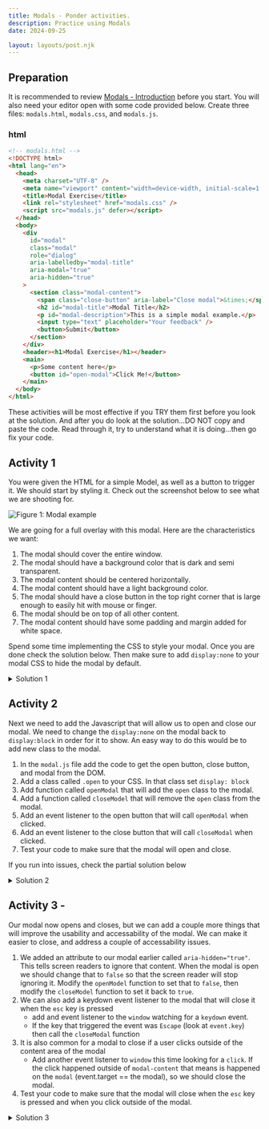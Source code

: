 ```yaml
---
title: Modals - Ponder activities.
description: Practice using Modals
date: 2024-09-25

layout: layouts/post.njk
---
```


## Preparation

It is recommended to review [Modals - Introduction](../prepare1) before you start. You will also need your editor open with some code provided below. Create three files: `modals.html`, `modals.css`, and `modals.js`.

### html

```html
<!-- modals.html -->
<!DOCTYPE html>
<html lang="en">
  <head>
    <meta charset="UTF-8" />
    <meta name="viewport" content="width=device-width, initial-scale=1.0" />
    <title>Modal Exercise</title>
    <link rel="stylesheet" href="modals.css" />
    <script src="modals.js" defer></script>
  </head>
  <body>
    <div
      id="modal"
      class="modal"
      role="dialog"
      aria-labelledby="modal-title"
      aria-modal="true"
      aria-hidden="true"
    >
      <section class="modal-content">
        <span class="close-button" aria-label="Close modal">&times;</span>
        <h2 id="modal-title">Modal Title</h2>
        <p id="modal-description">This is a simple modal example.</p>
        <input type="text" placeholder="Your feedback" />
        <button>Submit</button>
      </section>
    </div>
    <header><h1>Modal Exercise</h1></header>
    <main>
      <p>Some content here</p>
      <button id="open-modal">Click Me!</button>
    </main>
  </body>
</html>

```

These activities will be most effective if you TRY them first before you look at the solution. And after you do look at the solution...DO NOT copy and paste the code. Read through it, try to understand what it is doing...then go fix your code.

## Activity 1

You were given the HTML for a simple Model, as well as a button to trigger it. We should start by styling it.
Check out the screenshot below to see what we are shooting for.

![Figure 1: Modal example](../../../../img/modal-example.webp)

 We are going for a full overlay with this modal. Here are the characteristics we want:

1. The modal should cover the entire window.
2. The modal should have a background color that is dark and semi transparent.
3. The modal content should be centered horizontally.
4. The modal content should have a light background color.
5. The modal should have a close button in the top right corner that is large enough to easily hit with mouse or finger.
6. The modal should be on top of all other content.
7. The modal content should have some padding and margin added for white space.

Spend some time implementing the CSS to style your modal. Once you are done check the solution below. Then make sure to add `display:none` to your modal CSS to hide the modal by default.

<details>
<summary>Solution 1</summary>

```css
.modal {
  display: none; /* Hidden by default */
  position: fixed; /* Stay in place */
  z-index: 1000; /* Sit on top */
  left: 0;
  top: 0;
  width: 100vw; /* Full width */
  height: 100vh; /* Full height */
  background-color: rgba(0, 0, 0, 0.4); /* Black w/ opacity */
}

.modal-content {
  background-color: #fefefe;
  margin: 15% auto; /* 15% from the top and centered */
  padding: 20px;
  border: 1px solid #888;
  width: 80%; /* Could be more or less, depending on screen size */
}

.close-button {
  color: #aaa;
  float: right;
  font-size: 28px;
  font-weight: bold;
}

.close-button:hover,
.close-button:focus {
  color: black;
  text-decoration: none;
  cursor: pointer;
}
```

</details>

## Activity 2

Next we need to add the Javascript that will allow us to open and close our modal. We need to change the `display:none` on the modal back to `display:block` in order for it to show. An easy way to do this would be to add new class to the modal.

1. In the `modal.js` file add the code to get the open button, close button, and modal from the DOM.
2. Add a class called `.open` to your CSS. In that class set `display: block`
3. Add function called `openModal` that will add the `open` class to the modal.
4. Add a function called `closeModel` that will remove the `open` class from the modal.
5. Add an event listener to the open button that will call `openModal` when clicked.
6. Add an event listener to the close button that will call `closeModal` when clicked.
7. Test your code to make sure that the modal will open and close.

If you run into issues, check the partial solution below

<details>
<summary>Solution 2</summary>

```javascript
const modal = document.querySelector("#modal");
const openModalButton = document.querySelector("#open-modal"); // Assume you have a button to open the modal
const closeModalButton = document.querySelector(".close-button");

function openModal() {
  modal.classList.add("open");
}

function closeModal() {
  modal.classList.remove("open");
}

openModalButton.addEventListener("click", openModal);
closeModalButton.addEventListener("click", closeModal);

```

</details>

## Activity 3 -

Our modal now opens and closes, but we can add a couple more things that will improve the usability and accessability of the modal. We can make it easier to close, and address a couple of accessability issues.

1. We added an attribute to our modal earlier called `aria-hidden="true"`. This tells screen readers to ignore that content. When the modal is open we should change that to `false` so that the screen reader will stop ignoring it. Modify the `openModel` function to set that to `false`, then modify the `closeModel` function to set it back to `true`.
2. We can also add a keydown event listener to the modal that will close it when the `esc` key is pressed
    - add and event listener to the `window` watching for a `keydown` event.
    - If the key that triggered the event was `Escape` (look at `event.key`) then call the `closeModal` function
3. It is also common for a modal to close if a user clicks outside of the content area of the modal
    - Add another event listener to `window` this time looking for a `click`. If the click happened outside of `modal-content` that means is happened on the `modal` (event.target == the modal), so we should close the modal.
4. Test your code to make sure that the modal will close when the `esc` key is pressed and when you click outside of the modal.

<details>
<summary>Solution 3</summary>

```javascript
const modal = document.querySelector("#modal");
const openModalButton = document.querySelector("#open-modal"); // Assume you have a button to open the modal
const closeModalButton = document.querySelector(".close-button");

function openModal() {
  modal.classList.add("open");
  modal.setAttribute("aria-hidden", false);
}

function closeModal() {
  modal.classList.remove("open");
  modal.setAttribute("aria-hidden", true);
}

openModalButton.addEventListener("click", openModal);
closeModalButton.addEventListener("click", closeModal);

window.addEventListener("click", function (event) {
  // close the modal when user clicks outside of the .modal-content
  if (event.target === modal) {
    closeModal();
  }
});
// allow the escape key to close the modal as well.
window.addEventListener("keydown", function (event) {
  if (event.key === "Escape") {
    closeModal();
  }
});
```

</details>
